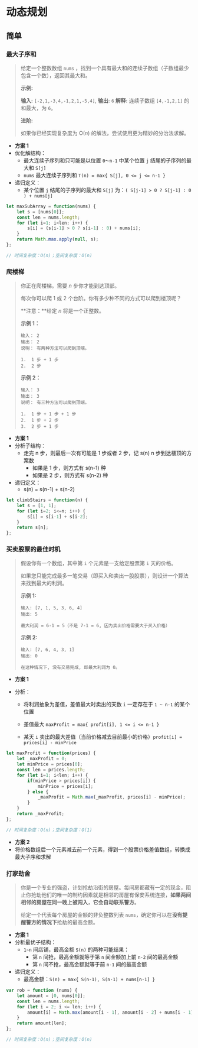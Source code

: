 # 动态规划



## 简单



### 最大子序和

> 给定一个整数数组 `nums` ，找到一个具有最大和的连续子数组（子数组最少包含一个数），返回其最大和。
>
> **示例:**
>
> **输入:** `[-2,1,-3,4,-1,2,1,-5,4]`,
> **输出:** `6`
> **解释:** 连续子数组 `[4,-1,2,1]` 的和最大，为 `6`。
>
> **进阶:**
>
> 如果你已经实现复杂度为 O(*n*) 的解法，尝试使用更为精妙的分治法求解。

* **方案 1**
* 优化解结构：
  * 最大连续子序列和只可能是以位置 `0～n-1` 中某个位置 `j` 结尾的子序列的最大和 `S[j]`
  * `nums` 最大连续子序列和 `T(n) = max{ S[j], 0 <= j <= n-1 }`
* 递归定义：
  * 某个位置 `j` 结尾的子序列的最大和 `S[j]` 为：`( S[j-1] > 0 ? S[j-1] : 0 ) + nums[j]`

```javascript
let maxSubArray = function(nums) {
    let s = [nums[0]];
    const len = nums.length;
    for (let i=1; i<len; i++) {
        s[i] = (s[i-1] > 0 ? s[i-1] : 0) + nums[i];
    }
    return Math.max.apply(null, s);
};

// 时间复杂度：O(n)；空间复杂度：O(n)
```



### 爬楼梯

> 你正在爬楼梯。需要 *n* 步你才能到达顶部。
>
> 每次你可以爬 1 或 2 个台阶。你有多少种不同的方式可以爬到楼顶呢？
>
> **注意：**给定 *n* 将是一个正整数。
>
> **示例 1：**
>
> ```
> 输入： 2
> 输出： 2
> 说明： 有两种方法可以爬到顶端。
>
> 1.  1 步 + 1 步
> 2.  2 步
> ```
>
>  **示例 2：**
>
> ```
> 输入： 3
> 输出： 3
> 说明： 有三种方法可以爬到顶端。
>
> 1.  1 步 + 1 步 + 1 步
> 2.  1 步 + 2 步
> 3.  2 步 + 1 步
> ```

* **方案 1**
* 分析子结构：
  * 走完 n 步，则最后一次有可能是 1 步或者 2 步，记 s(n)  n 步到达楼顶的方案数
    * 如果是 1 步，则方式有 s(n-1) 种
    * 如果是 2 步，则方式有 s(n-2) 种
* 递归定义：
  * s(n) = s(n-1) + s(n-2)

```javascript
let climbStairs = function(n) {
    let s = [1, 1];
    for (let i=2; i<=n; i++) {
        s[i] = s[i-1] + s[i-2];
    }
    return s[n];
};
```



### 买卖股票的最佳时机

> 假设你有一个数组，其中第 `i` 个元素是一支给定股票第 `i` 天的价格。
>
> 如果您只能完成最多一笔交易（即买入和卖出一股股票），则设计一个算法来找到最大的利润。
>
> **示例 1:**
>
> ```
> 输入: [7, 1, 5, 3, 6, 4]
> 输出: 5
>
> 最大利润 = 6-1 = 5（不是 7-1 = 6, 因为卖出价格需要大于买入价格）
> ```
>
>  **示例 2:**
>
> ```
> 输入: [7, 6, 4, 3, 1]
> 输出: 0
>
> 在这种情况下, 没有交易完成, 即最大利润为 0。
> ```

* **方案 1**

* 分析：

  * 将利润抽象为差值，差值最大时卖出的天数 `i` 一定存在于 `1 ~ n-1` 的某个位置
  * 差值最大 `maxProfit = max{ profit[i], 1 <= i <= n-1 }`


  * 某天 `i` 卖出的最大差值（当前价格减去目前最小的价格）`profit[i] = prices[i] - minPrice`

```javascript
let maxProfit = function(prices) {
    let _maxProfit = 0;
    let minPrice = prices[0];
    const len = prices.length;
    for (let i=1; i<len; i++) {
        if(minPrice > prices[i]) {
            minPrice = prices[i];
        } else {
            _maxProfit = Math.max(_maxProfit, prices[i] - minPrice);
        }
    }
    return _maxProfit;
};

// 时间复杂度：O(n)；空间复杂度：O(1)
```

* **方案 2**
* 将价格数组后一个元素减去前一个元素，得到一个股票价格差值数组，转换成最大子序和求解



### 打家劫舍

> 你是一个专业的强盗，计划抢劫沿街的房屋。每间房都藏有一定的现金，阻止你抢劫他们的唯一的制约因素就是相邻的房屋有保安系统连接，**如果两间相邻的房屋在同一晚上被闯入**，**它会自动联系警方**。
>
> 给定一个代表每个房屋的金额的非负整数列表 `nums`，确定你可以在**没有提醒警方的情况下**抢劫的最高金额。

* **方案 1**
* 分析最优子结构：
  * `1~n` 间店铺，最高金额 `S(n)` 的两种可能结果：
    * 第 `n` 间抢，最高金额就等于第 `n` 间金额加上前 `n-2` 间的最高金额
    * 第 `n` 间不抢，最高金额就等于前 `n-1` 间的最高金额
* 递归定义：
  * 最高金额：`S(n) = max{ S(n-1), S(n-1) + nums[n-1] }`

```javascript
var rob = function (nums) {
    let amount = [0, nums[0]];
    const len = nums.length;
    for (let i = 2; i <= len; i++) {
        amount[i] = Math.max(amount[i - 1], amount[i - 2] + nums[i - 1]);
    }
    return amount[len];
};

// 时间复杂度：O(n)；空间复杂度：O(n)
```

